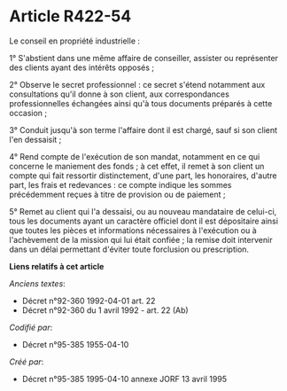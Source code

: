 # Article R422-54

Le conseil en propriété industrielle :

1° S'abstient dans une même affaire de conseiller, assister ou représenter des clients ayant des intérêts opposés ;

2° Observe le secret professionnel : ce secret s'étend notamment aux consultations qu'il donne à son client, aux
correspondances professionnelles échangées ainsi qu'à tous documents préparés à cette occasion ;

3° Conduit jusqu'à son terme l'affaire dont il est chargé, sauf si son client l'en dessaisit ;

4° Rend compte de l'exécution de son mandat, notamment en ce qui concerne le maniement des fonds ; à cet effet, il remet à
son client un compte qui fait ressortir distinctement, d'une part, les honoraires, d'autre part, les frais et redevances : ce
compte indique les sommes précédemment reçues à titre de provision ou de paiement ;

5° Remet au client qui l'a dessaisi, ou au nouveau mandataire de celui-ci, tous les documents ayant un caractère officiel
dont il est dépositaire ainsi que toutes les pièces et informations nécessaires à l'exécution ou à l'achèvement de la mission
qui lui était confiée ; la remise doit intervenir dans un délai permettant d'éviter toute forclusion ou prescription.

**Liens relatifs à cet article**

_Anciens textes_:

  - Décret n°92-360 1992-04-01 art. 22
  - Décret n°92-360 du 1 avril 1992 - art. 22 (Ab)

_Codifié par_:

  - Décret n°95-385 1955-04-10

_Créé par_:

  - Décret n°95-385 1995-04-10 annexe JORF 13 avril 1995
